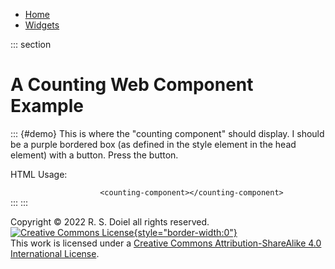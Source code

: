 -   [Home](/)
-   [Widgets](./)

::: section
# A Counting Web Component Example

::: {#demo}
This is where the \"counting component\" should display. I should be a
purple bordered box (as defined in the style element in the head
element) with a button. Press the button.

HTML Usage:

`                     <counting-component></counting-component>                 `
:::
:::

Copyright © 2022 R. S. Doiel all rights reserved. [![Creative Commons
License](https://i.creativecommons.org/l/by-sa/4.0/88x31.png){style="border-width:0"}](http://creativecommons.org/licenses/by-sa/4.0/)\
This work is licensed under a [Creative Commons Attribution-ShareAlike
4.0 International
License](http://creativecommons.org/licenses/by-sa/4.0/).
